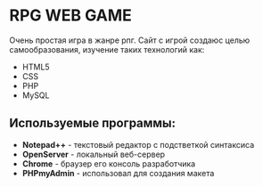 # RPG WEB GAME

Очень простая игра в жанре рпг.
Сайт с игрой создаюс целью самообразования, изучение таких технологий как:
* HTML5
* CSS
* PHP
* MySQL


## Используемые программы:
* __Notepad++__ - текстовый редактор с подстветкой синтаксиса
* __OpenServer__ - локальный веб-сервер
* __Chrome__ - браузер его консоль разработчика
* __PHPmyAdmin__ - использовал для создания макета
